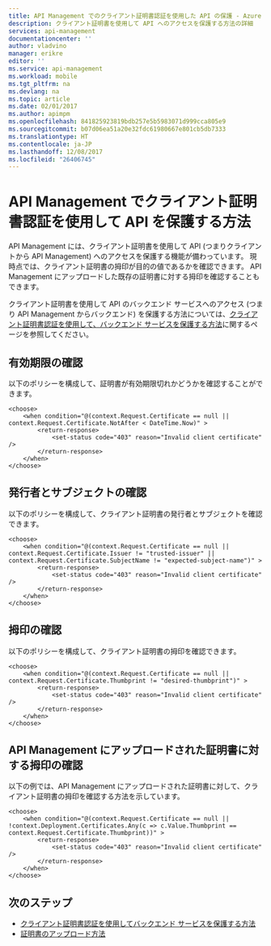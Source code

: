 ```yaml
---
title: API Management でのクライアント証明書認証を使用した API の保護 - Azure API Management | Microsoft Docs
description: クライアント証明書を使用して API へのアクセスを保護する方法の詳細
services: api-management
documentationcenter: ''
author: vladvino
manager: erikre
editor: ''
ms.service: api-management
ms.workload: mobile
ms.tgt_pltfrm: na
ms.devlang: na
ms.topic: article
ms.date: 02/01/2017
ms.author: apimpm
ms.openlocfilehash: 841825923819bdb257e5b5983071d999cca805e9
ms.sourcegitcommit: b07d06ea51a20e32fdc61980667e801cb5db7333
ms.translationtype: HT
ms.contentlocale: ja-JP
ms.lasthandoff: 12/08/2017
ms.locfileid: "26406745"
---
```

# <a name="how-to-secure-apis-using-client-certificate-authentication-in-api-management"></a>API Management でクライアント証明書認証を使用して API を保護する方法

API Management には、クライアント証明書を使用して API (つまりクライアントから API Management) へのアクセスを保護する機能が備わっています。 現時点では、クライアント証明書の拇印が目的の値であるかを確認できます。 API Management にアップロードした既存の証明書に対する拇印を確認することもできます。  

クライアント証明書を使用して API のバックエンド サービスへのアクセス (つまり API Management からバックエンド) を保護する方法については、[クライアント証明書認証を使用して、バックエンド サービスを保護する方法](https://docs.microsoft.com/azure/api-management/api-management-howto-mutual-certificates)に関するページを参照してください。

## <a name="checking-the-expiration-date"></a>有効期限の確認

以下のポリシーを構成して、証明書が有効期限切れかどうかを確認することができます。

```
<choose>
    <when condition="@(context.Request.Certificate == null || context.Request.Certificate.NotAfter < DateTime.Now)" >
        <return-response>
            <set-status code="403" reason="Invalid client certificate" />
        </return-response>
    </when>
</choose>
```

## <a name="checking-the-issuer-and-subject"></a>発行者とサブジェクトの確認

以下のポリシーを構成して、クライアント証明書の発行者とサブジェクトを確認できます。

```
<choose>
    <when condition="@(context.Request.Certificate == null || context.Request.Certificate.Issuer != "trusted-issuer" || context.Request.Certificate.SubjectName != "expected-subject-name")" >
        <return-response>
            <set-status code="403" reason="Invalid client certificate" />
        </return-response>
    </when>
</choose>
```

## <a name="checking-the-thumbprint"></a>拇印の確認

以下のポリシーを構成して、クライアント証明書の拇印を確認できます。

```
<choose>
    <when condition="@(context.Request.Certificate == null || context.Request.Certificate.Thumbprint != "desired-thumbprint")" >
        <return-response>
            <set-status code="403" reason="Invalid client certificate" />
        </return-response>
    </when>
</choose>
```

## <a name="checking-a-thumbprint-against-certificates-uploaded-to-api-management"></a>API Management にアップロードされた証明書に対する拇印の確認

以下の例では、API Management にアップロードされた証明書に対して、クライアント証明書の拇印を確認する方法を示しています。 

```
<choose>
    <when condition="@(context.Request.Certificate == null || !context.Deployment.Certificates.Any(c => c.Value.Thumbprint == context.Request.Certificate.Thumbprint))" >
        <return-response>
            <set-status code="403" reason="Invalid client certificate" />
        </return-response>
    </when>
</choose>

```

## <a name="next-step"></a>次のステップ

*  [クライアント証明書認証を使用してバックエンド サービスを保護する方法](https://docs.microsoft.com/azure/api-management/api-management-howto-mutual-certificates)
*  [証明書のアップロード方法](https://docs.microsoft.com/azure/api-management/api-management-howto-mutual-certificates#a-namestep1-aupload-a-client-certificate)

